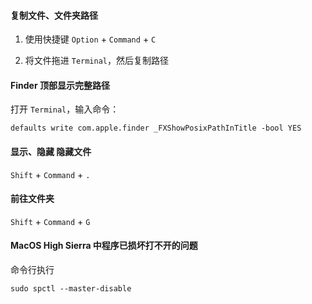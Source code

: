 #### 复制文件、文件夹路径

1. 使用快捷键
`Option` + `Command` + `C`

2. 将文件拖进 `Terminal`，然后复制路径


#### Finder 顶部显示完整路径

打开 `Terminal`，输入命令：
```
defaults write com.apple.finder _FXShowPosixPathInTitle -bool YES
```


#### 显示、隐藏 隐藏文件

`Shift` + `Command` + `.`


#### 前往文件夹

`Shift` + `Command` + `G`


#### MacOS High Sierra 中程序已损坏打不开的问题
命令行执行
```
sudo spctl --master-disable
```
